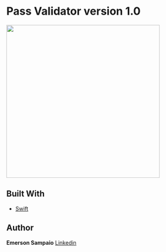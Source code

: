 # Pass Validator version 1.0

<img src="https://user-images.githubusercontent.com/32761815/236542828-4bdfdd56-9b6a-4a75-a566-ea59d39754b0.png" width="400">

## Built With

* [Swift](https://www.apple.com/br/swift/)

## Author

**Emerson Sampaio**  [Linkedin](https://www.linkedin.com/in/emersonsmp/)
